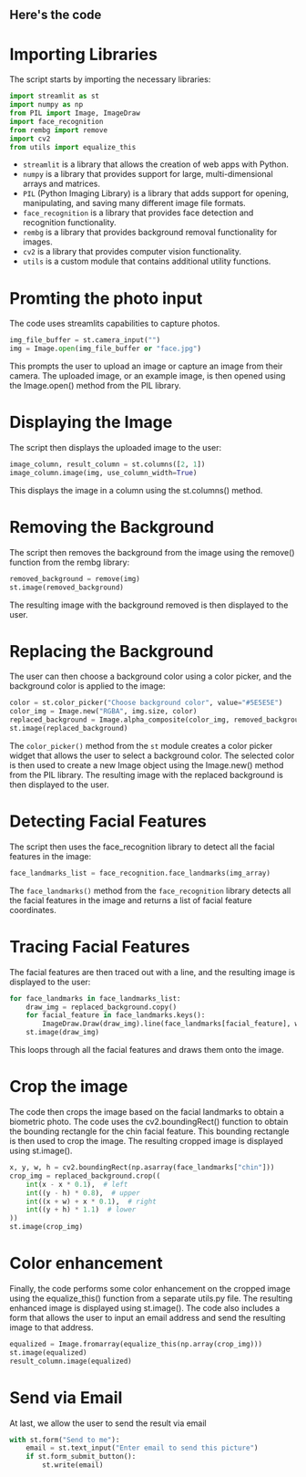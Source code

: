 ## Here's the code
# Importing Libraries
The script starts by importing the necessary libraries:

```python
import streamlit as st
import numpy as np
from PIL import Image, ImageDraw
import face_recognition
from rembg import remove
import cv2
from utils import equalize_this
```

- `streamlit` is a library that allows the creation of web apps with Python.
- `numpy` is a library that provides support for large, multi-dimensional arrays and matrices.
- `PIL` (Python Imaging Library) is a library that adds support for opening, manipulating, and saving many different image file formats.
- `face_recognition` is a library that provides face detection and recognition functionality.
- `rembg` is a library that provides background removal functionality for images.
- `cv2` is a library that provides computer vision functionality.
- `utils` is a custom module that contains additional utility functions.

# Promting the photo input
The code uses streamlits capabilities to capture photos.

```python
img_file_buffer = st.camera_input("")
img = Image.open(img_file_buffer or "face.jpg")
```
This prompts the user to upload an image or capture an image from their camera. The uploaded image, or an example image, is then opened using the Image.open() method from the PIL library.


# Displaying the Image
The script then displays the uploaded image to the user:

```python
image_column, result_column = st.columns([2, 1])
image_column.image(img, use_column_width=True)
```
This displays the image in a column using the st.columns() method.

# Removing the Background
The script then removes the background from the image using the remove() function from the rembg library:

```python
removed_background = remove(img)
st.image(removed_background)
```
The resulting image with the background removed is then displayed to the user.

# Replacing the Background
The user can then choose a background color using a color picker, and the background color is applied to the image:

```python
color = st.color_picker("Choose background color", value="#5E5E5E")
color_img = Image.new("RGBA", img.size, color)
replaced_background = Image.alpha_composite(color_img, removed_background)
st.image(replaced_background)
```
The `color_picker()` method from the `st` module creates a color picker widget that allows the user to select a background color. The selected color is then used to create a new Image object using the Image.new() method from the PIL library. The resulting image with the replaced background is then displayed to the user.

# Detecting Facial Features
The script then uses the face_recognition library to detect all the facial features in the image:

```python
face_landmarks_list = face_recognition.face_landmarks(img_array)
```
The `face_landmarks()` method from the `face_recognition` library detects all the facial features in the image and returns a list of facial feature coordinates.

# Tracing Facial Features
The facial features are then traced out with a line, and the resulting image is displayed to the user:

```python
for face_landmarks in face_landmarks_list:
    draw_img = replaced_background.copy()
    for facial_feature in face_landmarks.keys():
        ImageDraw.Draw(draw_img).line(face_landmarks[facial_feature], width=3)
    st.image(draw_img)
```

This loops through all the facial features and draws them onto the image.

# Crop the image
The code then crops the image based on the facial landmarks to obtain a biometric photo. The code uses the cv2.boundingRect() function to obtain the bounding rectangle for the chin facial feature. This bounding rectangle is then used to crop the image. The resulting cropped image is displayed using st.image().

```python
x, y, w, h = cv2.boundingRect(np.asarray(face_landmarks["chin"]))
crop_img = replaced_background.crop((
    int(x - x * 0.1),  # left
    int((y - h) * 0.8),  # upper
    int((x + w) + x * 0.1),  # right
    int((y + h) * 1.1)  # lower
))
st.image(crop_img)
```

# Color enhancement
Finally, the code performs some color enhancement on the cropped image using the equalize_this() function from a separate utils.py file. The resulting enhanced image is displayed using st.image(). The code also includes a form that allows the user to input an email address and send the resulting image to that address.

```python
equalized = Image.fromarray(equalize_this(np.array(crop_img)))
st.image(equalized)
result_column.image(equalized)
```

# Send via Email

At last, we allow the user to send the result via email


```python
with st.form("Send to me"):
    email = st.text_input("Enter email to send this picture")
    if st.form_submit_button():
        st.write(email)
```

